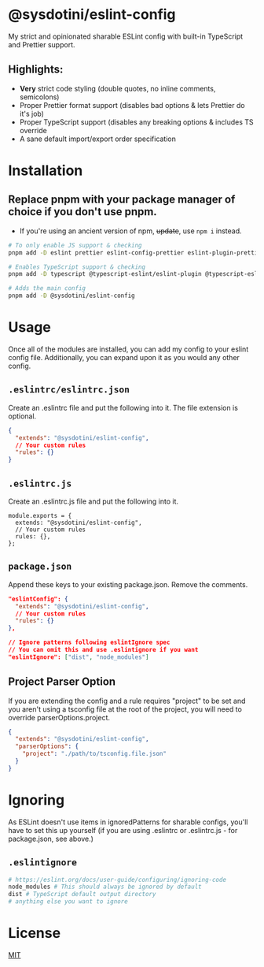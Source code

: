 # @sysdotini/eslint-config

My strict and opinionated sharable ESLint config with built-in TypeScript and Prettier support.

## Highlights:

- **Very** strict code styling (double quotes, no inline comments, semicolons)
- Proper Prettier format support (disables bad options & lets Prettier do it's job)
- Proper TypeScript support (disables any breaking options & includes TS override
- A sane default import/export order specification

# Installation

## Replace pnpm with your package manager of choice if you don't use pnpm.

- If you're using an ancient version of npm, ~~update~~, use `npm i` instead.

```sh
# To only enable JS support & checking
pnpm add -D eslint prettier eslint-config-prettier eslint-plugin-prettier eslint-plugin-import

# Enables TypeScript support & checking
pnpm add -D typescript @typescript-eslint/eslint-plugin @typescript-eslint/parser eslint-config-prettier eslint-plugin-prettier eslint-plugin-import

# Adds the main config
pnpm add -D @sysdotini/eslint-config
```

# Usage

Once all of the modules are installed, you can add my config to your eslint config file. Additionally, you can expand upon it as you would any other config.

## `.eslintrc/eslintrc.json`

Create an .eslintrc file and put the following into it. The file extension is optional.

```JSON
{
  "extends": "@sysdotini/eslint-config",
  // Your custom rules
  "rules": {}
}
```

## `.eslintrc.js`

Create an .eslintrc.js file and put the following into it.

```JS
module.exports = {
  extends: "@sysdotini/eslint-config",
  // Your custom rules
  rules: {},
};
```

## `package.json`

Append these keys to your existing package.json. Remove the comments.

```JSON
"eslintConfig": {
  "extends": "@sysdotini/eslint-config",
  // Your custom rules
  "rules": {}
},

// Ignore patterns following eslintIgnore spec
// You can omit this and use .eslintignore if you want
"eslintIgnore": ["dist", "node_modules"]
```

## Project Parser Option

If you are extending the config and a rule requires "project" to be set and you aren't using a tsconfig file at the root of the project, you will need to override parserOptions.project.

```JSON
{
  "extends": "@sysdotini/eslint-config",
  "parserOptions": {
    "project": "./path/to/tsconfig.file.json"
  }
}
```

# Ignoring

As ESLint doesn't use items in ignoredPatterns for sharable configs, you'll have to set this up yourself (if you are using .eslintrc or .eslintrc.js - for package.json, see above.)

## `.eslintignore`

```sh
# https://eslint.org/docs/user-guide/configuring/ignoring-code
node_modules # This should always be ignored by default
dist # TypeScript default output directory
# anything else you want to ignore
```

# License

[MIT][license]

[license]: LICENSE "The MIT License"
